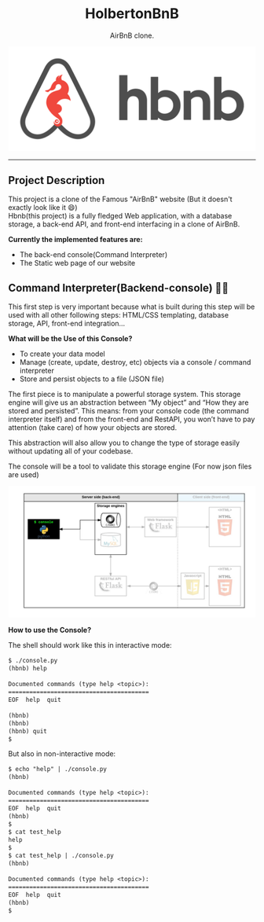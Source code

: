 <h1 align="center">HolbertonBnB</h1>
<p align="center">AirBnB clone.</p>

<p align="center">
	<img src="https://github.com/Bikaze/AirBnB_clone/blob/main/misc_stuff/hbnb.png" alt="HolbertonBnB logo">
</p>

---

## Project Description

This project is a clone of the Famous "AirBnB" website (But it doesn't exactly look like it :smile:)<br>
Hbnb(this project) is a fully fledged Web application, with a database storage, a back-end API, and front-end interfacing in a clone of AirBnB.

**Currently the implemented features are:**
- The back-end console(Command Interpreter)
- The Static web page of our website

## Command Interpreter(Backend-console) :man_technologist:

This first step is very important because what is built during this step will be used with all other
following steps: HTML/CSS templating, database storage, API, front-end integration…

**What will be the Use of this Console?**

- To create your data model
- Manage (create, update, destroy, etc) objects via a console / command interpreter
- Store and persist objects to a file (JSON file)

The first piece is to manipulate a powerful storage system. This storage engine will give us an abstraction between “My object” and “How they are stored and persisted”. This means: from your console code (the command interpreter itself) and from the front-end and RestAPI, you won’t have to pay attention (take care) of how your objects are stored.

This abstraction will also allow you to change the type of storage easily without updating all of your codebase.

The console will be a tool to validate this storage engine (For now json files are used)

<p align="center">
    <img src="https://github.com/Bikaze/AirBnB_clone/blob/main/misc_stuff/console.png" alt="Console_storage link">
</p>

**How to use the Console?**

The shell should work like this in interactive mode:

```
$ ./console.py
(hbnb) help

Documented commands (type help <topic>):
========================================
EOF  help  quit

(hbnb) 
(hbnb) 
(hbnb) quit
$
```

But also in non-interactive mode:

```
$ echo "help" | ./console.py
(hbnb)

Documented commands (type help <topic>):
========================================
EOF  help  quit
(hbnb)
$
$ cat test_help
help
$
$ cat test_help | ./console.py
(hbnb)

Documented commands (type help <topic>):
========================================
EOF  help  quit
(hbnb)
$
```

